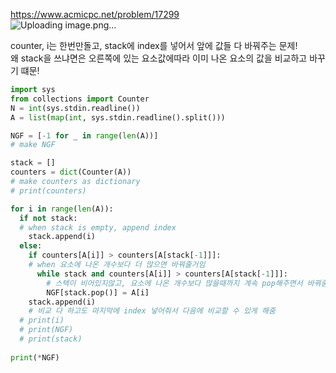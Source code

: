 https://www.acmicpc.net/problem/17299  
![Uploading image.png…]()

counter, i는 한번만돌고, stack에 index를 넣어서 앞에 값들 다 바꿔주는 문제!  
왜 stack을 쓰냐면은 오른쪽에 있는 요소값에따라 이미 나온 요소의 값을 비교하고 바꾸기 떄문!  

```python
import sys
from collections import Counter
N = int(sys.stdin.readline())
A = list(map(int, sys.stdin.readline().split()))

NGF = [-1 for _ in range(len(A))]
# make NGF

stack = []
counters = dict(Counter(A))
# make counters as dictionary
# print(counters)

for i in range(len(A)):
  if not stack:  
  # when stack is empty, append index
    stack.append(i)
  else:
    if counters[A[i]] > counters[A[stack[-1]]]:
    # when 요소에 나온 개수보다 더 많으면 바꿔줄거임    
      while stack and counters[A[i]] > counters[A[stack[-1]]]:
        # 스텍이 비어있지않고, 요소에 나온 개수보다 많을때까지 계속 pop해주면서 바꿔줌
        NGF[stack.pop()] = A[i]
    stack.append(i)
    # 비교 다 하고도 마지막에 index 넣어줘서 다음에 비교할 수 있게 해줌 
  # print(i)
  # print(NGF)
  # print(stack)
  
print(*NGF)
```
